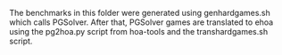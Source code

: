 The benchmarks in this folder were generated using genhardgames.sh which calls
PGSolver. After that, PGSolver games are translated to ehoa using the
pg2hoa.py script from hoa-tools and the transhardgames.sh script.

